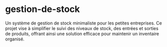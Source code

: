# gestion-de-stock
Un système de gestion de stock minimaliste pour les petites entreprises. Ce projet vise à simplifier le suivi des niveaux de stock, des entrées et sorties de produits, offrant ainsi une solution efficace pour maintenir un inventaire organisé.
